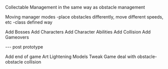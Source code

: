 Collectable Management in the same way as obstacle management


Moving manager modes
-place obstacles differently, move different speeds, etc
-class defined way

Add Bosses
Add Characters
Add Character Abilities
Add Collision
Add Gameovers


--- post prototype

Add end of game
Art
Lightening
Models
Tweak Game
deal with obstacle-obstacle collision
